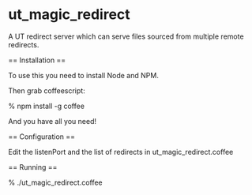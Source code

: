 ut_magic_redirect
=================

A UT redirect server which can serve files sourced from multiple remote redirects.

== Installation ==

To use this you need to install Node and NPM.

Then grab coffeescript:

% npm install -g coffee

And you have all you need!

== Configuration ==

Edit the listenPort and the list of redirects in ut_magic_redirect.coffee

== Running ==

% ./ut_magic_redirect.coffee

